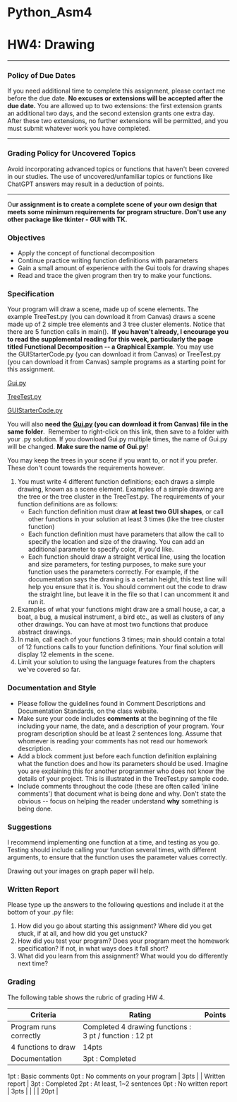 # Python_Asm4
# HW4: Drawing

---

### Policy of Due Dates

If you need additional time to complete this assignment, please contact me before the due date. **No excuses or extensions will be accepted after the due date.** You are allowed up to two extensions: the first extension grants an additional two days, and the second extension grants one extra day. After these two extensions, no further extensions will be permitted, and you must submit whatever work you have completed.

---

### Grading Policy for Uncovered Topics

Avoid incorporating advanced topics or functions that haven't been covered in our studies. The use of uncovered/unfamiliar topics or functions like ChatGPT answers may result in a deduction of points.

---

O**ur assignment is to create a complete scene of your own design that meets some minimum requirements for program structure. Don't use any other package like tkinter - GUI with TK.**

### **Objectives**

- Apply the concept of functional decomposition
- Continue practice writing function definitions with parameters
- Gain a small amount of experience with the Gui tools for drawing shapes
- Read and trace the given program then try to make your functions.

### **Specification**

Your program will draw a scene, made up of scene elements. The example TreeTest.py (you can download it from Canvas) draws a scene  made up of 2 simple tree elements and 3 tree cluster elements. Notice that there are 5 function calls in main().  **If you haven't already, I encourage you to read the supplemental reading for this week, particularly the page titled Functional Decomposition -- a Graphical Example**. You may use the GUIStarterCode.py (you can download it from Canvas) or TreeTest.py (you can download it from Canvas) sample programs as a starting point for this assignment.

[Gui.py](https://s3-us-west-2.amazonaws.com/secure.notion-static.com/256625af-eb3f-4fbb-88c8-456a7e862e58/Gui.py)

[TreeTest.py](https://s3-us-west-2.amazonaws.com/secure.notion-static.com/dd855093-3ce1-4400-aeb3-d480596589b3/TreeTest.py)

[GUIStarterCode.py](https://s3-us-west-2.amazonaws.com/secure.notion-static.com/2b7144ad-ec5f-4c07-9972-62c37291c675/GUIStarterCode.py)

You will also **need the [Gui.py](http://Gui.py) (you can download it from Canvas) file in the same folder**.  Remember to right-click on this link, then save to a folder with your .py solution. If you download Gui.py multiple times, the name of Gui.py will be changed. **Make sure the name of Gui.py**!

You may keep the trees in your scene if you want to, or not if you prefer. These don't count towards the requirements however.

1. You must write 4 different function definitions; each draws a simple drawing, known as a scene element. Examples of a simple drawing are the tree or the tree cluster in the TreeTest.py. The requirements of your function definitions are as follows:
    - Each function definition must draw **at least two GUI shapes**, or call other functions in your solution at least 3 times (like the tree cluster function)
    - Each function definition must have parameters that allow the call to specify the location and size of the drawing. You can add an additional parameter to specify color, if you'd like.
    - Each function should draw a straight vertical line, using the location and size parameters, for testing purposes, to make sure your function uses the parameters correctly. For example, if the documentation says the drawing is a certain height, this test line will help you ensure that it is. You should comment out the code to draw the straight line, but leave it in the file so that I can uncomment it and run it.
2. Examples of what your functions might draw are a small house, a car, a boat, a bug, a musical instrument, a bird etc., as well as clusters of any other drawings. You can have at most two functions that produce abstract drawings.
3. In main, call each of your functions 3 times; main should contain a total of 12 functions calls to your function definitions. Your final solution will display 12 elements in the scene.
4. Limit your solution to using the language features from the chapters we've covered so far.

### **Documentation and Style**

- Please follow the guidelines found in Comment Descriptions and Documentation Standards, on the class website.
- Make sure your code includes **comments** at the beginning of the file including your name, the date, and a description of your program. Your program description should be at least 2 sentences long. Assume that whomever is reading your comments has not read our homework description.
- Add a block comment just before each function definition explaining what the function does and how its parameters should be used. Imagine you are explaining this for another programmer who does not know the details of your project. This is illustrated in the TreeTest.py sample code.
- Include comments throughout the code (these are often called 'inline comments') that document what is being done and why. Don't state the obvious -- focus on helping the reader understand **why** something is being done.

### **Suggestions**

I recommend implementing one function at a time, and testing as you go.  Testing should include calling your function several times, with different arguments, to ensure that the function uses the parameter values correctly.

Drawing out your images on graph paper will help.

### **Written Report**

Please type up the answers to the following questions and include it at the bottom of your .py file:

1. How did you go about starting this assignment? Where did you get stuck, if at all, and how did you get unstuck?
2. How did you test your program? Does your program meet the homework specification? If not, in what ways does it fall short?
3. What did you learn from this assignment? What would you do differently next time?

### **Grading**

The following table shows the rubric of grading HW 4. 

| Criteria | Rating | Points |
| --- | --- | --- |
| Program runs correctly | Completed 4 drawing functions : 3 pt / function : 12 pt
4 functions to draw | 14pts |
| Documentation | 3pt : Completed
1pt : Basic comments
0pt : No comments on your program | 3pts |
| Written report | 3pt : Completed
2pt : At least, 1~2 sentences
0pt : No written report | 3pts |
|  |  | 20pt |
